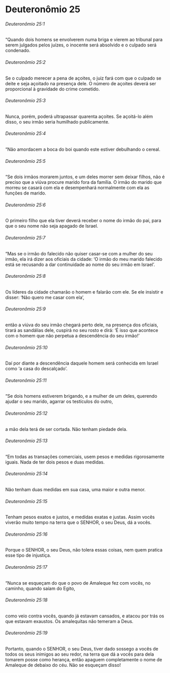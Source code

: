 # Deuteronômio 25

###### Deuteronômio 25:1

“Quando dois homens se envolverem numa briga e vierem ao tribunal para serem julgados pelos juízes, o inocente será absolvido e o culpado será condenado.

###### Deuteronômio 25:2

Se o culpado merecer a pena de açoites, o juiz fará com que o culpado se deite e seja açoitado na presença dele. O número de açoites deverá ser proporcional à gravidade do crime cometido.

###### Deuteronômio 25:3

Nunca, porém, poderá ultrapassar quarenta açoites. Se açoitá-lo além disso, o seu irmão seria humilhado publicamente.

###### Deuteronômio 25:4

“Não amordacem a boca do boi quando este estiver debulhando o cereal.

###### Deuteronômio 25:5

“Se dois irmãos morarem juntos, e um deles morrer sem deixar filhos, não é preciso que a viúva procure marido fora da família. O irmão do marido que morreu se casará com ela e desempenhará normalmente com ela as funções de marido.

###### Deuteronômio 25:6

O primeiro filho que ela tiver deverá receber o nome do irmão do pai, para que o seu nome não seja apagado de Israel.

###### Deuteronômio 25:7

“Mas se o irmão do falecido não quiser casar-se com a mulher do seu irmão, ela irá dizer aos oficiais da cidade: ‘O irmão do meu marido falecido está se recusando a dar continuidade ao nome do seu irmão em Israel’.

###### Deuteronômio 25:8

Os líderes da cidade chamarão o homem e falarão com ele. Se ele insistir e disser: ‘Não quero me casar com ela’,

###### Deuteronômio 25:9

então a viúva do seu irmão chegará perto dele, na presença dos oficiais, tirará as sandálias dele, cuspirá no seu rosto e dirá: ‘É isso que acontece com o homem que não perpetua a descendência do seu irmão!’

###### Deuteronômio 25:10

Daí por diante a descendência daquele homem será conhecida em Israel como ‘a casa do descalçado’.

###### Deuteronômio 25:11

“Se dois homens estiverem brigando, e a mulher de um deles, querendo ajudar o seu marido, agarrar os testículos do outro,

###### Deuteronômio 25:12

a mão dela terá de ser cortada. Não tenham piedade dela.

###### Deuteronômio 25:13

“Em todas as transações comerciais, usem pesos e medidas rigorosamente iguais. Nada de ter dois pesos e duas medidas.

###### Deuteronômio 25:14

Não tenham duas medidas em sua casa, uma maior e outra menor.

###### Deuteronômio 25:15

Tenham pesos exatos e justos, e medidas exatas e justas. Assim vocês viverão muito tempo na terra que o SENHOR, o seu Deus, dá a vocês.

###### Deuteronômio 25:16

Porque o SENHOR, o seu Deus, não tolera essas coisas, nem quem pratica esse tipo de injustiça.

###### Deuteronômio 25:17

“Nunca se esqueçam do que o povo de Amaleque fez com vocês, no caminho, quando saíam do Egito,

###### Deuteronômio 25:18

como veio contra vocês, quando já estavam cansados, e atacou por trás os que estavam exaustos. Os amalequitas não temeram a Deus.

###### Deuteronômio 25:19

Portanto, quando o SENHOR, o seu Deus, tiver dado sossego a vocês de todos os seus inimigos ao seu redor, na terra que dá a vocês para dela tomarem posse como herança, então apaguem completamente o nome de Amaleque de debaixo do céu. Não se esqueçam disso!

